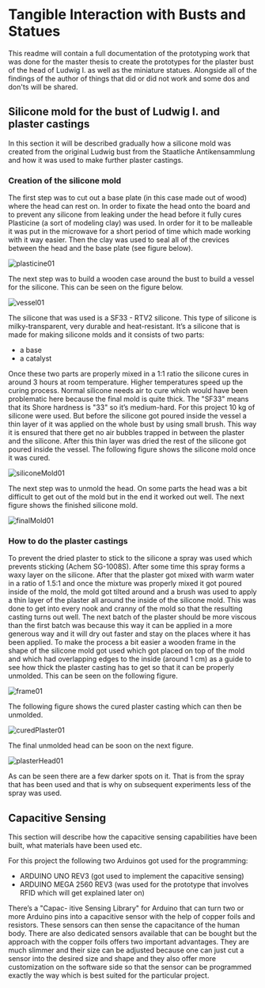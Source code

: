 # Tangible Interaction with Busts and Statues

This readme will contain a full documentation of the prototyping work that was done for the master thesis to create the prototypes for the plaster bust of the head of Ludwig I. as well as the miniature statues. Alongside all of the findings of the author of things that did or did not work and some dos and don'ts will be shared.

## Silicone mold for the bust of Ludwig I. and plaster castings

In this section it will be described gradually how a silicone mold was created from the original Ludwig bust from the Staatliche Antikensammlung and how it was used to make further plaster castings.

### Creation of the silicone mold

The first step was to cut out a base plate (in this case made out of wood) where the head can rest on. In order to fixate the head onto the board and to prevent any silicone from leaking under the head before it fully cures Plasticine (a sort of modeling clay) was used. In order for it to be malleable it was put in the microwave for a short period of time which made working with it way easier. Then the clay was used to seal all of the crevices between the head and the base plate (see figure below).

![plasticine01](https://user-images.githubusercontent.com/44895720/90312368-3b8a3d00-df04-11ea-8528-eccf78b39910.jpeg)

The next step was to build a wooden case around the bust to build a vessel for the silicone. This can be seen on the figure below.

![vessel01](https://user-images.githubusercontent.com/44895720/90312425-a5a2e200-df04-11ea-916f-551afaf232df.jpeg)

The silicone that was used is a SF33 - RTV2 silicone. This type of silicone is milky-transparent, very durable and heat-resistant. It’s a silicone that is made for making silicone molds and it consists of two parts:

* a base
* a catalyst

Once these two parts are properly mixed in a 1:1 ratio the silicone cures in around 3 hours at room temperature. Higher temperatures speed up the curing process. Normal silicone needs air to cure which would have been problematic here because the final mold is quite thick. The "SF33" means that its Shore hardness is "33" so it’s medium-hard. For this project 10 kg of silicone were used. But before the silicone got poured inside the vessel a thin layer of it was applied on the whole bust by using small brush. This way it is ensured that there get no air bubbles trapped in between the plaster and the silicone. After this thin layer was dried the rest of the silicone got poured inside the vessel. The following figure shows the silicone mold once it was cured.

![siliconeMold01](https://user-images.githubusercontent.com/44895720/90312479-14803b00-df05-11ea-9f67-daea6af736c2.jpeg)

The next step was to unmold the head. On some parts the head was a bit difficult to get out of the mold but in the end it worked out well. The next figure shows the finished silicone mold.

![finalMold01](https://user-images.githubusercontent.com/44895720/90312531-88bade80-df05-11ea-94a2-e023685e7bfa.jpeg)

### How to do the plaster castings

To prevent the dried plaster to stick to the silicone a spray was used which prevents sticking (Achem SG-1008S). After some time this spray forms a waxy layer on the silicone. After that the plaster got mixed with warm water in a ratio of 1.5:1 and once the mixture was properly mixed it got poured inside of the mold, the mold got tilted around and a brush was used to apply a thin layer of the plaster all around the inside of the silicone mold. This was done to get into every nook and cranny of the mold so that the resulting casting turns out well. The next batch of the plaster should be more viscous than the first batch was because this way it can be applied in a more generous way and it will dry out faster and stay on the places where it has been applied. To make the process a bit easier a wooden frame in the shape of the silicone mold got used which got placed on top of the mold and which had overlapping edges to the inside (around 1 cm) as a guide to see how thick the plaster casting has to get so that it can be properly unmolded. This can be seen on the following figure.

![frame01](https://user-images.githubusercontent.com/44895720/90313836-de948400-df0f-11ea-9567-929971234b89.jpeg)

The following figure shows the cured plaster casting which can then be unmolded.

![curedPlaster01](https://user-images.githubusercontent.com/44895720/90313858-13a0d680-df10-11ea-9ffc-a7d9a347820e.jpeg)

The final unmolded head can be soon on the next figure.

![plasterHead01](https://user-images.githubusercontent.com/44895720/90313893-4519a200-df10-11ea-8af2-313304300255.jpeg)

As can be seen there are a few darker spots on it. That is from the spray that has been used and that is why on subsequent experiments less of the spray was used.

## Capacitive Sensing

This section will describe how the capacitive sensing capabilities have been built, what materials have been used etc.

For this project the following two Arduinos got used for the programming:

* ARDUINO UNO REV3 (got used to implement the capacitive sensing)
* ARDUINO MEGA 2560 REV3 (was used for the prototype that involves RFID which will get explained later on)

There’s a "Capac- itive Sensing Library" for Arduino that can turn two or more Arduino pins into a capacitive sensor with the help of copper foils and resistors. These sensors can then sense the capacitance of the human body. There are also dedicated sensors available that can be bought but the approach with the copper foils offers two important advantages. They are much slimmer and their size can be adjusted because one can just cut a sensor into the desired size and shape and they also offer more customization on the software side so that the sensor can be programmed exactly the way which is best suited for the particular project.

